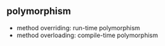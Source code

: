 ## polymorphism
- method overriding: run-time polymorphism
- method overloading: compile-time polymorphism

